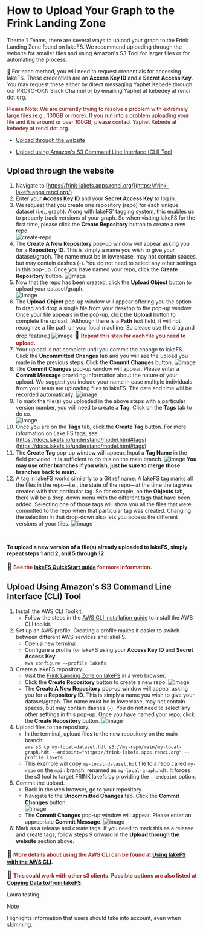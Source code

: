 # How to Upload Your Graph to the Frink Landing Zone
Theme 1 Teams, there are several ways to upload your graph to the Frink Landing Zone found on lakeFS. We recommend uploading through the website for smaller files and using Amazon's S3 Tool for larger files or for automating the process. 

<span style='font-color:20px;'>&#128273;</span> For each method, you will need to request credentials for accessing lakeFS. These credentials are an **Access Key ID** and a **Secret Access Key**. You may request these either by direct messaging Yaphet Kebede through our PROTO-OKN Slack Channel or by emailing Yaphet at kebedey at renci dot org.

<font color ="#640000;'">Please Note: We are currently trying to resolve a problem with extremely large files (e.g., 100GB or more). If you run into a problem uploading your file and it is around or over 100GB, please contact Yaphet Kebede at kebedey at renci dot org.</font>

- [Upload through the website](#upload-through-the-website)

- [Upload using Amazon's S3 Command Line Interface (CLI) Tool](#upload-using-amazons-s3-command-line-interface-cli-tool)


## Upload through the website

1. Navigate to [https://frink-lakefs.apps.renci.org/](https://frink-lakefs.apps.renci.org/)
2. Enter your **Access Key ID** and your **Secret Access Key** to log in.
3. We request that you create one repository (repo) for each unique dataset (i.e., graph). Along with lakeFS' tagging system, this enables us to properly track versions of your graph. So when visiting lakeFS for the first time, please click the **Create Repository** button to create a new repo.<br>
![create-repo](https://frink-okn.github.io/frink-landing-zone/assets/images/1create-repo-button.png)
4. The **Create A New Repository** pop-up window will appear asking you for a **Repository ID**. This is simply a name you wish to give your dataset/graph. The name must be in lowercase, may not contain spaces, but may contain dashes (-). You do not need to select any other settings in this pop-up. Once you have named your repo, click the **Create Repository** button.
![image](https://frink-okn.github.io/frink-landing-zone/assets/images/2create-repo-popup.png)
5. Now that the repo has been created, click the **Upload Object** button to upload your dataset/graph.   
![image](https://frink-okn.github.io/frink-landing-zone/assets/images/3upload-object-button.png)
6. The **Upload Object** pop-up window will appear offering you the option to drag and drop a single file from your desktop to the pop-up window. Once your file appears in the pop-up, click the **Upload** button to complete the upload. (Although there is a **Path** text field, it will not recognize a file path on your local machine. So please use the drag and drop feature.)
![image](https://frink-okn.github.io/frink-landing-zone/assets/images/4upload-object-popup.png)
   <span style='font-size:20px;'>&#128204;</span> <font color="#992B27"><strong>Repeat this step for each file you need to upload.</strong></font>
7. Your upload is not complete until you commit the change to lakeFS. Click the **Uncommitted Changes** tab and you will see the upload you made in the previous steps. Click the **Commit Changes** button.
![image](https://frink-okn.github.io/frink-landing-zone/assets/images/5uncommitted-changes-tab.png)
8. The **Commit Changes** pop-up window will appear. Please enter a **Commit Message** providing information about the nature of your upload. We suggest you include your name in case multiple individuals from your team are uploading files to lakeFS. The date and time will be recorded automatically.
![image](https://frink-okn.github.io/frink-landing-zone/assets/images/7commit-changes-popup.png)
9. To mark the file(s) you uploaded in the above steps with a particular version number, you will need to create a **Tag**. Click on the **Tags** tab to do so.   
![image](https://frink-okn.github.io/frink-landing-zone/assets/images/9tags-tab-button.png)
10. Once you are on the **Tags** tab, click the **Create Tag** button. For more information on Lake FS tags, see [https://docs.lakefs.io/understand/model.html#tags](https://docs.lakefs.io/understand/model.html#tags)
11. The **Create Tag** pop-up window will appear. Input a **Tag Name** in the field provided. It is sufficient to do this on the main branch.
![image](https://frink-okn.github.io/frink-landing-zone/assets/images/10tag-popup.png)
**You may use other branches if you wish, just be sure to merge those branches back to main.**
12. A tag in lakeFS works similarly to a Git ref name. A lakeFS tag marks all the files in the repo&mdash;i.e., the state of the repo&mdash;at the time the tag was created with that particular tag. So for example, on the **Objects** tab, there will be a drop-down menu with the different tags that have been added. Selecting one of those tags will show you all the files that were committed to the repo when that particular tag was created. Changing the selection in that drop-down also lets you access the different versions of your files.
    ![image](https://frink-okn.github.io/frink-landing-zone/assets/images/11change-committed-per-tag.png)
<br /> 

**To upload a new version of a file(s) already uploaded to lakeFS, simply repeat steps 1 and 2, and 5 through 12.**

<span style='font-size:20px;'>&#128204;</span> <font color="#992B27"><strong>See the <a href="https://docs.lakefs.io/quickstart/">lakeFS QuickStart guide</a> for more information.</strong></font> 

## Upload Using Amazon's S3 Command Line Interface (CLI) Tool
1. Install the AWS CLI Toolkit.
    * Follow the steps in the [AWS CLI installation guide](https://docs.aws.amazon.com/cli/v1/userguide/cli-chap-install.html) to install the AWS CLI toolkit.
2. Set up an AWS profile. Creating a profile makes it easier to switch between different AWS services and lakeFS.
    * Open a new terminal.
    * Configure a profile for lakeFS using your **Access Key ID** and **Secret Access Key**:<br> ```aws configure --profile lakefs```
3. Create a lakeFS repository.
    * Visit the [Frink Landing Zone on lakeFS](https://frink-lakefs.apps.renci.org) in a web browser.
    * Click the **Create Repository** button to create a new repo.
    ![image](https://frink-okn.github.io/frink-landing-zone/assets/images/1create-repo-button.png)      
    * The **Create A New Repository** pop-up window will appear asking you for a **Repository ID**. This is simply a name you wish to give your dataset/graph. The name must be in lowercase, may not contain spaces, but may contain dashes (-). You do not need to select any other settings in this pop-up. Once you have named your repo, click the **Create Repository** button.
    ![image](https://frink-okn.github.io/frink-landing-zone/assets/images/2create-repo-popup.png)
4. Upload files to the repository.
    * In the terminal, upload files to the new repository on the main branch:
   <br>```aws s3 cp my-local-dataset.hdt s3://my-repo/main/my-local-graph.hdt --endpoint="https://frink-lakefs.apps.renci.org" --profile lakefs```
    * This example will copy `my-local-dataset.hdt` file to a repo called `my-repo` on the `main` branch, renamed as `my-local-graph.hdt`. It forces the s3 tool to target FRINK lakefs by providing the `--endpoint` option.
5. Commit the upload.
    * Back in the web browser, go to your repository.
    * Navigate to the **Uncommitted Changes** tab. Click the **Commit Changes** button.   
     ![image](https://frink-okn.github.io/frink-landing-zone/assets/images/5uncommitted-changes-tab.png)    
    * The **Commit Changes** pop-up window will appear. Please enter an appropriate **Commit Message**.
     ![image](https://frink-okn.github.io/frink-landing-zone/assets/images/7commit-changes-popup.png)
6. Mark as a release and create tags. If you need to mark this as a release and create tags, follow steps 9 onward in the **Upload through the website** section above.


<span style='font-size:20px;'>&#128204;</span> <font color="#992B27"><strong>More details about using the AWS CLI can be found at <a href="https://docs.lakefs.io/integrations/aws_cli.html">Using lakeFS with the AWS CLI</a>.</strong></font> 

<span style='font-size:20px;'>&#128204;</span> <font color="#992B27"><strong>This could work with other s3 clients. Possible options are also listed at <a href="https://docs.lakefs.io/howto/copying.html">Copying Data to/from lakeFS</a>.</strong></font>

Laura testing: 
> [!NOTE]  
> Highlights information that users should take into account, even when skimming.

